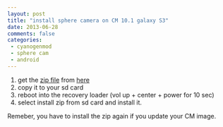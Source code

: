 ```yaml
---
layout: post
title: "install sphere camera on CM 10.1 galaxy S3"
date: 2013-06-28
comments: false
categories:
 - cyanogenmod
 - sphere cam
 - android
---
```


1. get the [zip file][file] from [here][file]
2. copy it to your sd card
3. reboot into the recovery loader (vol up + center + power for 10 sec)
4. select install zip from sd card and install it.

Remeber, you have to install the zip again if you update your CM image.

[post]: http://forum.xda-developers.com/showthread.php?t=1965895
[file]: http://d-h.st/aIy
